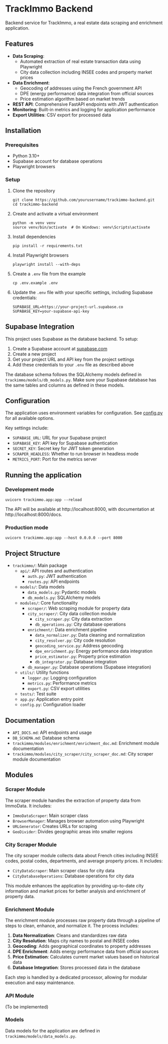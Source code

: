 # TrackImmo Backend

Backend service for TrackImmo, a real estate data scraping and enrichment application.

## Features

- **Data Scraping**:
  - Automated extraction of real estate transaction data using Playwright
  - City data collection including INSEE codes and property market prices
- **Data Enrichment**:
  - Geocoding of addresses using the French government API
  - DPE (energy performance) data integration from official sources
  - Price estimation algorithm based on market trends
- **REST API**: Comprehensive FastAPI endpoints with JWT authentication
- **Monitoring**: Built-in metrics and logging for application performance
- **Export Utilities**: CSV export for processed data

## Installation

### Prerequisites

- Python 3.10+
- Supabase account for database operations
- Playwright browsers

### Setup

1. Clone the repository
   ```
   git clone https://github.com/yourusername/trackimmo-backend.git
   cd trackimmo-backend
   ```

2. Create and activate a virtual environment
   ```
   python -m venv venv
   source venv/bin/activate  # On Windows: venv\Scripts\activate
   ```

3. Install dependencies
   ```
   pip install -r requirements.txt
   ```

4. Install Playwright browsers
   ```
   playwright install --with-deps
   ```

5. Create a `.env` file from the example
   ```
   cp .env.example .env
   ```
   
6. Update the `.env` file with your specific settings, including Supabase credentials:
   ```
   SUPABASE_URL=https://your-project-url.supabase.co
   SUPABASE_KEY=your-supabase-api-key
   ```

## Supabase Integration

This project uses Supabase as the database backend. To setup:

1. Create a Supabase account at [supabase.com](https://supabase.com)
2. Create a new project
3. Get your project URL and API key from the project settings
4. Add these credentials to your `.env` file as described above

The database schema follows the SQLAlchemy models defined in `trackimmo/models/db_models.py`. Make sure your Supabase database has the same tables and columns as defined in these models.

## Configuration

The application uses environment variables for configuration. See [config.py](trackimmo/config.py) for all available options.

Key settings include:
- `SUPABASE_URL`: URL for your Supabase project
- `SUPABASE_KEY`: API key for Supabase authentication
- `SECRET_KEY`: Secret key for JWT token generation
- `SCRAPER_HEADLESS`: Whether to run browser in headless mode
- `METRICS_PORT`: Port for the metrics server

## Running the application

### Development mode

```
uvicorn trackimmo.app:app --reload
```

The API will be available at http://localhost:8000, with documentation at http://localhost:8000/docs.

### Production mode

```
uvicorn trackimmo.app:app --host 0.0.0.0 --port 8000
```

## Project Structure

- `trackimmo/`: Main package
  - `api/`: API routes and authentication
    - `auth.py`: JWT authentication
    - `routes.py`: API endpoints
  - `models/`: Data models
    - `data_models.py`: Pydantic models
    - `db_models.py`: SQLAlchemy models
  - `modules/`: Core functionality
    - `scraper/`: Web scraping module for property data
    - `city_scraper/`: City data collection module
      - `city_scraper.py`: City data extraction
      - `db_operations.py`: City database operations
    - `enrichment/`: Data enrichment pipeline
      - `data_normalizer.py`: Data cleaning and normalization
      - `city_resolver.py`: City code resolution
      - `geocoding_service.py`: Address geocoding
      - `dpe_enrichment.py`: Energy performance data integration
      - `price_estimator.py`: Property price estimation
      - `db_integrator.py`: Database integration
    - `db_manager.py`: Database operations (Supabase integration)
  - `utils/`: Utility functions
    - `logger.py`: Logging configuration
    - `metrics.py`: Performance metrics
    - `export.py`: CSV export utilities
  - `tests/`: Test suite
  - `app.py`: Application entry point
  - `config.py`: Configuration loader

## Documentation

- `API_DOCS.md`: API endpoints and usage
- `DB_SCHEMA.md`: Database schema
- `trackimmo/modules/enrichment/enrichment_doc.md`: Enrichment module documentation
- `trackimmo/modules/city_scraper/city_scraper_doc.md`: City scraper module documentation

## Modules

### Scraper Module

The scraper module handles the extraction of property data from ImmoData. It includes:

- `ImmoDataScraper`: Main scraper class
- `BrowserManager`: Manages browser automation using Playwright
- `URLGenerator`: Creates URLs for scraping
- `GeoDivider`: Divides geographic areas into smaller regions

### City Scraper Module

The city scraper module collects data about French cities including INSEE codes, postal codes, departments, and average property prices. It includes:

- `CityDataScraper`: Main scraper class for city data
- `CityDatabaseOperations`: Database operations for city data

This module enhances the application by providing up-to-date city information and market prices for better analysis and enrichment of property data.

### Enrichment Module

The enrichment module processes raw property data through a pipeline of steps to clean, enhance, and normalize it. The process includes:

1. **Data Normalization**: Cleans and standardizes raw data
2. **City Resolution**: Maps city names to postal and INSEE codes
3. **Geocoding**: Adds geographical coordinates to property addresses
4. **DPE Enrichment**: Adds energy performance data from official sources
5. **Price Estimation**: Calculates current market values based on historical data
6. **Database Integration**: Stores processed data in the database

Each step is handled by a dedicated processor, allowing for modular execution and easy maintenance.

### API Module

(To be implemented)

### Models

Data models for the application are defined in `trackimmo/models/data_models.py`.

